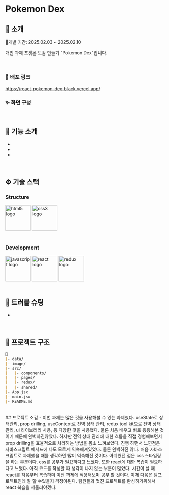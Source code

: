 # Pokemon Dex

</div> 

## 📝 소개
📅개발 기간: 2025.02.03 ~ 2025.02.10

개인 과제 포켓몬 도감 만들기 "Pokemon Dex"입니다.

<br />

### 💬 배포 링크
https://react-pokemon-dex-black.vercel.app/

### ✨ 화면 구성

<br />

## 📄 기능 소개
- 
-
-

<br />

## ⚙ 기술 스택

### Structure
<div>
<img src="https://cdn.jsdelivr.net/gh/devicons/devicon/icons/html5/html5-original.svg" width="80" alt="html5 logo"  />
<img src="https://cdn.jsdelivr.net/gh/devicons/devicon/icons/css3/css3-original.svg" width="80" alt="css3 logo"  />
<div />
<br />
    
### Development
<div>
<img src="https://cdn.jsdelivr.net/gh/devicons/devicon/icons/javascript/javascript-original.svg" width="80" alt="javascript logo"  />
<img src="https://cdn.jsdelivr.net/gh/devicons/devicon/icons/react/react-original.svg" width="80" alt="react logo"  />
<img src="https://cdn.jsdelivr.net/gh/devicons/devicon/icons/redux/redux-original.svg" width="80" alt="redux logo"  />
</div>

<br />

## 🤔 트러블 슈팅
-

<br />

## 📁 프로젝트 구조
```markdown
📁
|- data/
|- image/
|- src/
|   |- components/
|   |- pages/
|   |- redux/
|   |- shared/
|- App.jsx
|- main.jsx
|- README.md

```
<br />
## 프로젝트 소감
- 이번 과제는 많은 것을 사용해볼 수 있는 과제였다. useState로 상태관리, prop drilling, useContext로 전역 상태 관리, redux tool kit으로 전역 상태 관리, ui 라이브러리 사용, 등 다양한 것을 사용했다. 물론 처음 배우고 바로 응용해본 것이기 때문에 완벽하진않았다. 하지만 전역 상태 관리에 대한 흐름을 직접 경험해보면서 prop drilling을 효율적으로 처리하는 방법을 몸소 느껴보았다. 진행 하면서 느낀점은 자바스크립트 메서드에 나도 모르게 익숙해져있었다. 물론 완벽하진 않다. 처음 자바스크립트로 과제했을 때를 생각하면 많이 익숙해진 것이다. 아쉬웠던 점은 css 스타일링을 하는 부분이다. css를 공부가 필요하다고 느꼈다. 또한 react에 대한 복습이 필요하다고 느꼈다. 아직 코드를 작성할 때 생각이 나지 않는 부분이 많았다. 시간이 날 때 react를 처음부터 복습하며 이전 과제에 적용해보며 공부 할 것이다.
이제 다음은 팀프로젝트인데 잘 할 수있을지 걱정이된다. 팀원들과 멋진 프로젝트를 완성하기위해서 react 복습을 서둘러야겠다.

